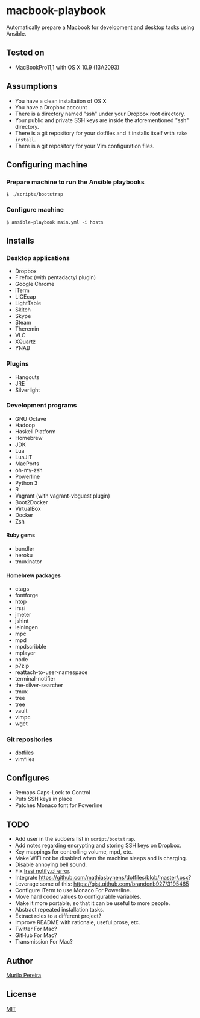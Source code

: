 # macbook-playbook

Automatically prepare a Macbook for development and desktop tasks using Ansible.

## Tested on

- MacBookPro11,1 with OS X 10.9 (13A2093)

## Assumptions

- You have a clean installation of OS X
- You have a Dropbox account
- There is a directory named "ssh" under your Dropbox root directory.
- Your public and private SSH keys are inside the aforementioned "ssh"
  directory.
- There is a git repository for your dotfiles and it installs itself with `rake
  install`.
- There is a git repository for your Vim configuration files.

## Configuring machine

### Prepare machine to run the Ansible playbooks

    $ ./scripts/bootstrap

### Configure machine

    $ ansible-playbook main.yml -i hosts

## Installs

### Desktop applications

- Dropbox
- Firefox (with pentadactyl plugin)
- Google Chrome
- iTerm
- LICEcap
- LightTable
- Skitch
- Skype
- Steam
- Theremin
- VLC
- XQuartz
- YNAB

### Plugins

- Hangouts
- JRE
- Silverlight

### Development programs

- GNU Octave
- Hadoop
- Haskell Platform
- Homebrew
- JDK
- Lua
- LuaJIT
- MacPorts
- oh-my-zsh
- Powerline
- Python 3
- R
- Vagrant (with vagrant-vbguest plugin)
- Boot2Docker
- VirtualBox
- Docker
- Zsh

#### Ruby gems

- bundler
- heroku
- tmuxinator

#### Homebrew packages

- ctags
- fontforge
- htop
- irssi
- jmeter
- jshint
- leiningen
- mpc
- mpd
- mpdscribble
- mplayer
- node
- p7zip
- reattach-to-user-namespace
- terminal-notifier
- the-silver-searcher
- tmux
- tree
- tree
- vault
- vimpc
- wget

### Git repositories

- dotfiles
- vimfiles

## Configures

- Remaps Caps-Lock to Control
- Puts SSH keys in place
- Patches Monaco font for Powerline

## TODO

- Add user in the sudoers list in `script/bootstrap`.
- Add notes regarding encrypting and storing SSH keys on Dropbox.
- Key mappings for controlling volume, mpd, etc.
- Make WiFi not be disabled when the machine sleeps and is charging.
- Disable annoying bell sound.
- Fix [Irssi notify.pl error](https://gist.github.com/mpereira/8071720).
- Integrate https://github.com/mathiasbynens/dotfiles/blob/master/.osx?
- Leverage some of this: https://gist.github.com/brandonb927/3195465
- Configure iTerm to use Monaco For Powerline.
- Move hard coded values to configurable variables.
- Make it more portable, so that it can be useful to more people.
- Abstract repeated installation tasks.
- Extract roles to a different project?
- Improve README with rationale, useful prose, etc.
- Twitter For Mac?
- GitHub For Mac?
- Transmission For Mac?

## Author

[Murilo Pereira](http://murilopereira.com)

## License

[MIT](http://opensource.org/licenses/MIT)

